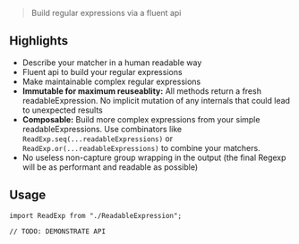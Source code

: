 
> Build regular expressions via a fluent api

## Highlights

- Describe your matcher in a human readable way
- Fluent api to build your regular expressions
- Make maintainable complex regular expressions
- **Immutable for maximum reuseablity:** All methods return a fresh readableExpression. No implicit mutation of any internals that could lead to unexpected results
- **Composable:** Build more complex expressions from your simple readableExpressions. Use combinators like `ReadExp.seq(...readableExpressions)` or `ReadExp.or(...readableExpressions)` to combine your matchers.
- No useless non-capture group wrapping in the output (the final Regexp will be as performant and readable as possible)

## Usage

```
import ReadExp from "./ReadableExpression";

// TODO: DEMONSTRATE API
```
